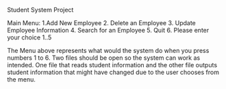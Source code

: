  Student System Project
 
Main Menu:
1.Add New Employee
2. Delete an Employee
3. Update Employee Information
4. Search for an Employee
5. Quit
6. Please enter your choice 1..5 

The Menu above represents what would the system do when you press numbers 1 to 6. Two files should be open so the system can work as intended. One file that reads student information and the other file outputs student information that might have changed due to the user chooses from the menu.
